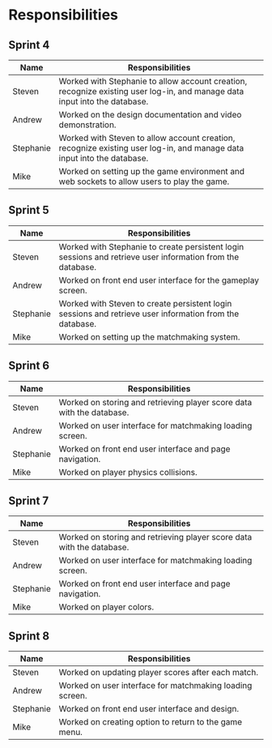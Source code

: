 # Responsibilities

## Sprint 4
| Name | Responsibilities |
|------|------------------|
| Steven | Worked with Stephanie to allow account creation, recognize existing user log-in, and manage data input into the database. |
| Andrew | Worked on the design documentation and video demonstration. |
| Stephanie | Worked with Steven to allow account creation, recognize existing user log-in, and manage data input into the database. |
| Mike | Worked on setting up the game environment and web sockets to allow users to play the game. |

## Sprint 5
| Name | Responsibilities |
|------|------------------|
| Steven | Worked with Stephanie to create persistent login sessions and retrieve user information from the database. |
| Andrew | Worked on front end user interface for the gameplay screen. |
| Stephanie | Worked with Steven to create persistent login sessions and retrieve user information from the database. |
| Mike | Worked on setting up the matchmaking system. |

## Sprint 6
| Name | Responsibilities |
|------|------------------|
| Steven | Worked on storing and retrieving player score data with the database. |
| Andrew | Worked on user interface for matchmaking loading screen. |
| Stephanie | Worked on front end user interface and page navigation. |
| Mike | Worked on player physics collisions. |

## Sprint 7
| Name | Responsibilities |
|------|------------------|
| Steven | Worked on storing and retrieving player score data with the database. |
| Andrew | Worked on user interface for matchmaking loading screen. |
| Stephanie | Worked on front end user interface and page navigation. |
| Mike | Worked on player colors. |

## Sprint 8
| Name | Responsibilities |
|------|------------------|
| Steven | Worked on updating player scores after each match. |
| Andrew | Worked on user interface for matchmaking loading screen. |
| Stephanie | Worked on front end user interface and design. |
| Mike | Worked on creating option to return to the game menu. |
